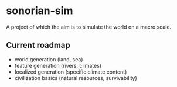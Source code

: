 sonorian-sim
============
A project of which the aim is to simulate the world on a macro scale.

Current roadmap
------------
- world generation (land, sea)
- feature generation (rivers, climates)
- localized generation (specific climate content)
- civilization basics (natural resources, survivability)
